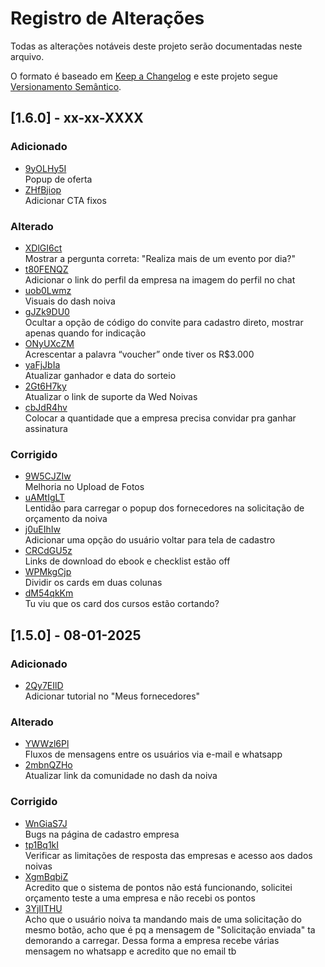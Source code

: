 # Registro de Alterações

Todas as alterações notáveis deste projeto serão documentadas neste arquivo.

O formato é baseado em [Keep a Changelog](http://keepachangelog.com/)
e este projeto segue [Versionamento Semântico](http://semver.org/).

## [1.6.0] - xx-xx-XXXX

### Adicionado

- [9yOLHy5I](https://trello.com/c/9yOLHy5I/61-popupp-de-oferta)  
  Popup de oferta
- [ZHfBjiop](https://trello.com/c/ZHfBjiop/69-adicionar-cta-fixos)  
  Adicionar CTA fixos

### Alterado

- [XDlGI6ct](https://trello.com/c/XDlGI6ct/59-mostrar-a-pergunta-correta-realiza-mais-de-um-evento-por-dia)  
  Mostrar a pergunta correta: "Realiza mais de um evento por dia?"
- [t80FENQZ](https://trello.com/c/t80FENQZ/165-adicionar-o-link-do-perfil-da-empresa-na-imagem-do-perfil-no-chat)  
  Adicionar o link do perfil da empresa na imagem do perfil no chat
- [uob0Lwmz](https://trello.com/c/uob0Lwmz/71-visuais-do-dash-noiva)  
  Visuais do dash noiva
- [gJZk9DU0](https://trello.com/c/gJZk9DU0/74-ocultar-a-op%C3%A7%C3%A3o-de-c%C3%B3digo-do-convite-para-cadastro-direto-mostrar-apenas-quando-for-indica%C3%A7%C3%A3o)  
  Ocultar a opção de código do convite para cadastro direto, mostrar apenas quando for indicação
- [ONyUXcZM](https://trello.com/c/ONyUXcZM/77-acrescentar-a-palavra-voucher-onde-tiver-os-r3000)  
  Acrescentar a palavra “voucher” onde tiver os R$3.000
- [yaFjJbIa](https://trello.com/c/yaFjJbIa/54-atualizar-ganhador-e-data-do-sorteio)  
  Atualizar ganhador e data do sorteio
- [2Gt6H7ky](https://trello.com/c/2Gt6H7ky/92-atualizar-o-link-de-suporte-da-wed-noivas)  
  Atualizar o link de suporte da Wed Noivas
- [cbJdR4hv](https://trello.com/c/cbJdR4hv/89-colocar-a-quantidade-que-a-empresa-precisa-convidar-pra-ganhar-assinatura)  
  Colocar a quantidade que a empresa precisa convidar pra ganhar assinatura

### Corrigido

- [9W5CJZIw](https://trello.com/c/9W5CJZIw/55-melhoria-no-upload-de-fotos)  
  Melhoria no Upload de Fotos
- [uAMtIgLT](https://trello.com/c/uAMtIgLT/51-lentidão-pra-carregar-o-popup-dos-fornecedores-na-solicitação-de-orçamento-da-noiva)  
  Lentidão para carregar o popup dos fornecedores na solicitação de orçamento da noiva
- [j0uEIhIw](https://trello.com/c/j0uEIhIw/60-adicionar-uma-opção-do-usuário-voltar-para-tela-de-cadastro)  
  Adicionar uma opção do usuário voltar para tela de cadastro
- [CRCdGU5z](https://trello.com/c/CRCdGU5z/62-links-de-donwload-do-ebook-e-checklist-estão-off)  
  Links de download do ebook e checklist estão off
- [WPMkgCjp](https://trello.com/c/WPMkgCjp/49-dividir-os-cards-em-duas-colunas)  
  Dividir os cards em duas colunas
- [dM54qkKm](https://trello.com/c/dM54qkKm/75-imagepng)  
  Tu viu que os card dos cursos estão cortando?

## [1.5.0] - 08-01-2025

### Adicionado

- [2Qy7EIlD](https://trello.com/c/2Qy7EIlD/40-adicionar-tutorial-no-meus-fornecedores)  
  Adicionar tutorial no "Meus fornecedores"

### Alterado

- [YWWzl6Pl](https://trello.com/c/YWWzl6Pl/52-fluxos-de-mensagens-entre-os-usu%C3%A1rios-via-e-mail-e-whatsapp)  
  Fluxos de mensagens entre os usuários via e-mail e whatsapp
- [2mbnQZHo](https://trello.com/c/2mbnQZHo/53-atualizar-link-da-comunidade-no-dash-da-noiva)  
  Atualizar link da comunidade no dash da noiva

### Corrigido

- [WnGiaS7J](https://trello.com/c/WnGiaS7J/34-bugs-na-p%C3%A1gina-de-cadastro-empresa)  
  Bugs na página de cadastro empresa
- [tp1Bq1kI](https://trello.com/c/tp1Bq1kI/50-verificar-as-limita%C3%A7%C3%B5es-de-resposta-das-empresas-e-acesso-aos-dados-noivas)  
  Verificar as limitações de resposta das empresas e acesso aos dados noivas
- [XgmBqbiZ](https://trello.com/c/XgmBqbiZ/56-acredito-que-o-sistema-de-pontos-n%C3%A3o-est%C3%A1-funcionando-solicitei-or%C3%A7amento-teste-a-uma-empresa-e-n%C3%A3o-recebi-os-pontos)  
  Acredito que o sistema de pontos não está funcionando, solicitei orçamento teste a uma empresa e não recebi os pontos
- [3YjIITHU](https://trello.com/c/3YjIITHU/52-acho-que-o-usu%C3%A1rio-noiva-ta-mandando-mais-de-uma-solicita%C3%A7%C3%A3o-do-mesmo-bot%C3%A3o-acho-que-%C3%A9-pq-a-mensagem-de-solicita%C3%A7%C3%A3o-enviada-ta-d)  
  Acho que o usuário noiva ta mandando mais de uma solicitação do mesmo botão, acho que é pq a mensagem de "Solicitação
  enviada" ta demorando a carregar. Dessa forma a empresa recebe várias mensagem no whatsapp e acredito que no email tb
